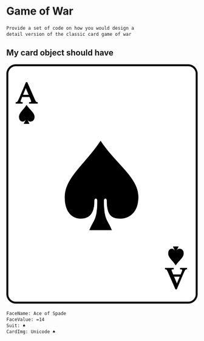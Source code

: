 # Game of War
    Provide a set of code on how you would design a
    detail version of the classic card game of war
    
## My card object should have 
![A playing card](A-spade.png?raw=true)
    
    FaceName: Ace of Spade
    FaceValue: =14
    Suit: ♠
    CardImg: Unicode ♠
    
    